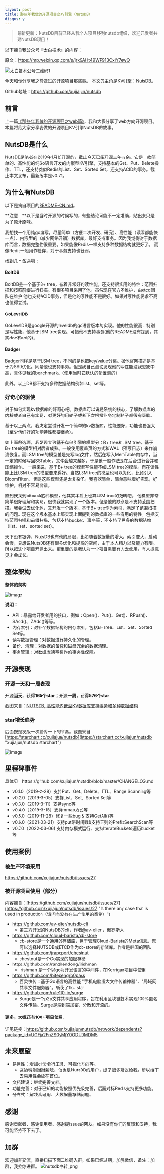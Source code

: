 ```yaml
---
layout: post
title: 那些年我做的开源项目之KV引擎（NutsDB）
disqus: y
---
```


> 最新更新：NutsDB目前已经从我个人项目移到nutsdb组织，欢迎开发者共建NutsDB项目！

以下摘自我公众号『太白技术』的内容：

原文：https://mp.weixin.qq.com/s/jrx9AHt49WP913CxiY7ewQ

![太白技术公号二维码1](https://user-images.githubusercontent.com/6065007/155888234-397a5416-b9f3-48b0-a471-69bc9778ec82.jpg)


今天和你分享我之前做过的开源项目那些事。
本文的主角是KV引擎：[NutsDB]("https://github.com/xujiajun/nutsdb" "NutsDB")。

Github地址：<a href="https://github.com/xujiajun/nutsdb">https://github.com/xujiajun/nutsdb</a>


## 前言

上一篇[《那些年我做的开源项目之web篇》](https://mp.weixin.qq.com/s/emkUCc1BNiazzuNX1gkcCQ "《那些年我做的开源项目之web篇》")，我和大家分享了web方向开源项目。
本篇将给大家分享我做的开源项目KV引擎NutsDB的故事。

## NutsDB是什么

NutsDB是笔者在2019年1月份开源的，截止今天已经开源三年有余。它是一款简单的、高性能的纯Go语言开发的内嵌型KV引擎，支持基本的Get、Put、Delete操作、TTL，还支持类似Redis的List、Set、Sorted Set，还支持ACID的事务。截止本文发布，最新版本是v0.7.1。

## 为什么有NutsDB

以下是摘自项目的[README-CN.md](https://github.com/xujiajun/nutsdb/blob/master/README-CN.md)。

**注意：**以下是当时开源的时候写的，有些结论可能不一定准确，贴出来只是为了原汁原味。


我想找一个用纯go编写，尽量简单（方便二次开发、研究）、高性能（读写都能快一点）、内嵌型的（减少网络开销）数据库，最好支持事务。因为我觉得对于数据库而言，数据完整性很重要。如果能像Redis一样支持多种数据结构就更好了。 而像Redis一般用作缓存，对于事务支持也很弱。

找到几个备选项：

#### BoltDB
BoltDB是一个基于B+ tree，有着非常好的读性能，还支持很实用的特性：范围扫描和按照前缀进行扫描。有很多项目采用了他。虽然现在官方不维护，由etcd团队在维护 他也支持ACID事务，但是他的写性能不是很好。如果对写性能要求不高也值得尝试。

#### GoLevelDB
GoLevelDB是google开源的leveldb的go语言版本的实现。他的性能很高，特别是写性能，他基于LSM tree实现。可惜他不支持事务(他的README没有提到，其实doc有api的)。

#### Badger
Badger同样是基于LSM tree，不同的是他把key/value分离。据他官网描述是基于为SSD优化。同是他也支持事务。但是我自己测试发现他的写性能没我想象中高，具体见我的benchmark。（使用当时它默认的配置测的）

此外，以上DB都不支持多种数据结构例如list、set等。

### 好奇心的驱使
对于如何实现kv数据库的好奇心吧。数据库可以说是系统的核心，了解数据库的内核或者自己有实现，对更好的用轮子或者下次根据业务定制轮子都很有帮助。

基于以上两点，我决定尝试开发一个简单的kv数据库，性能要好，功能也要强大（至少他们好的功能特性都要继承）。

如上面的选项，我发现大致基于存储引擎的模型分：B+ tree和LSM tree。基于B+ tree的模型相对后者成熟。一般使用覆盖页的方式和WAL（预写日志）来作崩溃恢复。而LSM tree的模型他是先写log文件，然后在写入MemTable内存中，当一定的时候写回SSTable，文件会越来越多，于是他一般作法是在后台进行合并和压缩操作。 一般来说，基于B+ tree的模型写性能不如LSM tree的模型。而在读性能上比LSM tree的模型要来得好。当然LSM tree的模型也可以优化，比如引入BloomFilter。 但是这些模型还是太复杂了。我喜欢简单，简单意味着好实现，好维护，相对不容易出错。

直到我找到bitcask这种模型，他其实本质上也算LSM tree的范畴吧。 他模型非常简单很好理解和实现，很快我就实现了一个版本。但是他的缺点是不支持范围扫描。我尝试去优化他，又开发一个版本，基于B+ tree作为索引，满足了范围扫描的问题。现在这个版本基本上都实现上面提到的数据库的一些有用的特性，包括支持范围扫描和前缀扫描、包括支持bucket、事务等，还支持了更多的数据结构（list、set、sorted set）。

天下没有银弹，NutsDB也有他的局限，比如随着数据量的增大，索引变大，启动会慢，只想说NutsDB还有很多优化和提高的空间，由于本人精力以及能力有限。所以把这个项目开源出来。更重要的是我认为一个项目需要有人去使用，有人提意见才会成长。

## 整体架构

**整体的架构**
 
![image](https://user-images.githubusercontent.com/6065007/159166806-2aeb0e8e-b30c-49c3-a72a-ed3c33e45058.png)

**说明：**

* API：暴露给开发者用的接口，例如：Open()、Put()、Get()、RPush()、SAdd()、ZAdd()等等。
* 内存索引：对各个数据结构的内存索引，包括B+Tree、List、Set、Sorted Set等。
* 读写数据管理：对数据进行持久化的管理。
* 备份、清理：对数据的备份和磁盘冗余的数据清理。
* 事务管理：对数据库读写操作的事务性保障。

## 开源表现

### 开源一天和一周表现

开源**当天**，获得**165个star**；开源**一周**，获得**576个star**

截图来自：[NUTSDB, 高性能内嵌型KV数据库支持事务和多种数据结构](http://xujiajun.cn/2019/03/11/nutsdb/ "NUTSDB, 高性能内嵌型KV数据库支持事务和多种数据结构")



### star增长趋势

后面按照发版一次宣传一下的节奏。截图来自 [https://starchart.cc/xujiajun/nutsdb](https://starchart.cc/xujiajun/nutsdb "xujiajun/nutsdb starchart")

![image](https://user-images.githubusercontent.com/6065007/159166874-2afa2fb3-ab91-4140-acc4-b3846bf36ba6.png)


## 里程碑事件

具体见：<a href="https://github.com/xujiajun/nutsdb/blob/master/CHANGELOG.md">https://github.com/xujiajun/nutsdb/blob/master/CHANGELOG.md</a>

* v0.1.0（2019-2-28）支持Put、Get、Delete、TTL、Range Scanning等
* v0.2.0（2019-3-05）支持List、Set、Sorted Set等
* v0.3.0（2019-3-11）支持sync等
* v0.4.0（2019-3-15）支持mmap方式等
* v0.5.0（2019-11-28）修复一些bug & 支持GetAll()等
* v0.6.0（2021-03-21）支持put带时间戳&支持正则的PrefixSearchScan等
* v0.7.0（2022-03-06) 支持内存模式运行、支持IterateBuckets遍历bucket等
 
## 使用案例

### 被生产环境采用
https://github.com/xujiajun/nutsdb/issues/27

### 被开源项目使用（部分）

内容摘自：[https://github.com/xujiajun/nutsdb/issues/27](https://github.com/xujiajun/nutsdb/issues/27 "Is there any case that is used in production（请问有没有在生产使用的案例）")


* https://github.com/av-elier/nutsdb-cli
   * 第三方开发的NutsDB的cli，作者@av-elier ，俄罗斯人
* https://github.com/cloud-barista/cb-store 
  * cb-store是一个通用的存储库，用于管理Cloud-Barista的Meta信息。您可以选择NUTSDB或ETCD作为cb-store的存储库。作者是韩国的团队
* https://github.com/jrapoport/chestnut
   * chestnut是一个Go实现的加密存储
* https://github.com/ranzhendong/irishman 
  * Irishman 是一个以go为开发语言的中间件，在Kerrigan项目中使用
* https://github.com/bitepeng/b0pass
  * 百灵快传：基于Go语言的高性能 "手机电脑超大文件传输神器"、"局域网共享文件服务器"。斩获了1k+ star
* https://github.com/rule110-io/surge 
  * Surge是一个p2p文件共享应用程序，旨在利用区块链技术实现100%匿名文件传输。Surge是端到端加密、分散和开源的。

#### 更多，大概还有100+项目使用:

详见链接：https://github.com/xujiajun/nutsdb/network/dependents?package_id=UGFja2FnZS0yMjY0ODU0MDM5


## 未来展望

* 易用性：增加cli命令行工具、可视化方向等。
  * 这边特别谢谢新院，他也是NutsDB的用户，提了很多建议给我。所以接下去易用性会放在首位。
* 文档建设：继续完善文档。
* 功能完善：对于已知的功能按照优先级完善，后面对标Redis支持更多功能。
* 分布式：解决高可用、大数据量存储问题。

## 感谢

感谢贡献者、感谢使用者、感谢提issue的网友。如果没有你们的反馈和支持，我可能坚持不下去了。

## 加群

欢迎加群交流，直接扫描下面二维码入群。如果已经过期，加我微信，备注：加群，我拉你进群。
![nutsdb中转_png](https://user-images.githubusercontent.com/6065007/159166824-b2643019-e77d-4124-8981-15502be10106.png)


